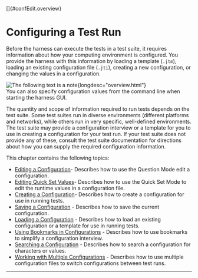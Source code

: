 <!---
  $Id$

  Copyright (c) 2001, 2024, Oracle and/or its affiliates. All rights reserved.
  DO NOT ALTER OR REMOVE COPYRIGHT NOTICES OR THIS FILE HEADER.

  This code is free software; you can redistribute it and/or modify it
  under the terms of the GNU General Public License version 2 only, as
  published by the Free Software Foundation.  Oracle designates this
  particular file as subject to the "Classpath" exception as provided
  by Oracle in the LICENSE file that accompanied this code.

  This code is distributed in the hope that it will be useful, but WITHOUT
  ANY WARRANTY; without even the implied warranty of MERCHANTABILITY or
  FITNESS FOR A PARTICULAR PURPOSE.  See the GNU General Public License
  version 2 for more details (a copy is included in the LICENSE file that
  accompanied this code).

  You should have received a copy of the GNU General Public License version
  2 along with this work; if not, write to the Free Software Foundation,
  Inc., 51 Franklin St, Fifth Floor, Boston, MA 02110-1301 USA.

  Please contact Oracle, 500 Oracle Parkway, Redwood Shores, CA 94065 USA
  or visit www.oracle.com if you need additional information or have any
  questions.
-->

[]{#confEdit.overview}

# Configuring a Test Run

Before the harness can execute the tests in a test suite, it requires information about how your
computing environment is configured. You provide the harness with this information by loading a
template (`.jtm`), loading an existing configuration file (`.jti`), creating a new configuration, or
changing the values in a configuration.

![The following text is a note](../../images/hg_note.gif){longdesc="overview.html"}\
You can also specify configuration values from the command line when starting the harness GUI.

The quantity and scope of information required to run tests depends on the test suite. Some test
suites run in diverse environments (different platforms and networks), while others run in very
specific, well-defined environments. The test suite may provide a configuration interview or a
template for you to use in creating a configuration for your test run. If your test suite does not
provide any of these, consult the test suite documentation for directions about how you can supply
the required configuration information.

This chapter contains the following topics:

-   [Editing a Configuration](editConfiguration.html)- Describes how to use the Question Mode edit a
    configuration.
-   [Editing Quick Set Values](editQuickSet.html)- Describes how to use the Quick Set Mode to edit
    the runtime values in a configuration file.
-   [Creating a Configuration](createConfiguration.html)- Describes how to create a configuration
    for use in running tests.
-   [Saving a Configuration](saveConfiguration.html) - Describes how to save the current
    configuration.
-   [Loading a Configuration](loadConfiguration.html) - Describes how to load an existing
    configuration or a template for use in running tests.
-   [Using Bookmarks in Configurations](setMarkers.html) - Describes how to use bookmarks to
    simplify a configuration interview.
-   [Searching a Configuration](searchConfiguration.html) - Describes how to search a configuration
    for characters or values.
-   [Working with Multiple Configurations](multiple.html) - Describes how to use multiple
    configuration files to switch configurations between test runs.

----------------------------------------------------------------------------------------------------


